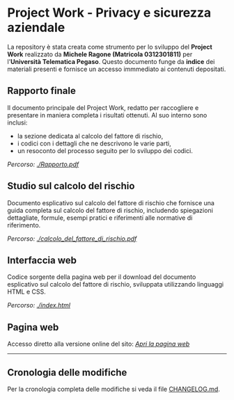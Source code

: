 # Project Work - Privacy e sicurezza aziendale

La repository è stata creata come strumento per lo sviluppo del **Project Work** realizzato da **Michele Ragone (Matricola 0312301811)** per l'**Università Telematica Pegaso**. Questo documento funge da **indice** dei materiali presenti e fornisce un accesso immmediato ai contenuti depositati.

## **Rapporto finale**

Il documento principale del Project Work, redatto per raccogliere e presentare in maniera completa i risultati ottenuti. Al suo interno sono inclusi:
 - la sezione dedicata al calcolo del fattore di rischio,
 - i codici con i dettagli che ne descrivono le varie parti,
 - un resoconto del processo seguito per lo sviluppo dei codici.

*Percorso: [./Rapporto.pdf](Rapporto.pdf)*


## **Studio sul calcolo del rischio**

Documento esplicativo sul calcolo del fattore di rischio che fornisce una guida completa sul calcolo del fattore di rischio, includendo spiegazioni dettagliate, formule, esempi pratici e riferimenti alle normative di riferimento.

*Percorso: [./calcolo_del_fattore_di_rischio.pdf](calcolo_del_fattore_di_rischio.pdf)*


## **Interfaccia web**

Codice sorgente della pagina web per il download del documento esplicativo sul calcolo del fattore di rischio, sviluppata utilizzando linguaggi HTML e CSS.

*Percorso: [./index.html](index.html)*


## **Pagina web**

Accesso diretto alla versione online del sito: *[Apri la pagina web](https://mrdrage.github.io/fattore-rischio/)*

---
## Cronologia delle modifiche
Per la cronologia completa delle modifiche si veda il file [CHANGELOG.md](CHANGELOG.md).

